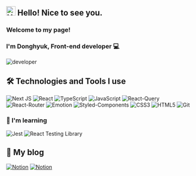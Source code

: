 <h2><img alt="Hello" src="https://user-images.githubusercontent.com/91944649/167241515-2f3d6610-255d-4e49-89d0-5bcee48859a9.gif" width="25" height="25"> Hello! Nice to see you. </h2>


<h3>Welcome to my page!</h3>
<h3>I'm Donghyuk, Front-end developer 💻</h3>

<img alt="developer" src="https://noticon-static.tammolo.com/dgggcrkxq/image/upload/v1646919223/noticon/yv2679vxi8vusyvngyyv.png" />
  
  
<h2>🛠 Technologies and Tools I use</h2>

![Next JS](https://img.shields.io/badge/Next-black?style=for-the-badge&logo=next.js&logoColor=white)
![React](https://img.shields.io/badge/React-20232A?style=for-the-badge&logo=react&logoColor=61DAFB)
![TypeScript](https://img.shields.io/badge/TypeScript-007ACC?style=for-the-badge&logo=typescript&logoColor=white)
![JavaScript](https://img.shields.io/badge/JavaScript-F7DF1E?style=for-the-badge&logo=javascript&logoColor=black)
![React-Query](https://img.shields.io/badge/react--query-FF4054?style=for-the-badge&logo=react-query&logoColor=white)
![React-Router](https://img.shields.io/badge/React_Router-CA4245?style=for-the-badge&logo=react-router&logoColor=white)
![Emotion](https://img.shields.io/badge/emotion-D36AC2?style=for-the-badge&logo=emotion&logoColor=white)
![Styled-Components](https://img.shields.io/badge/styled--components-DB7093?style=for-the-badge&logo=styled-components&logoColor=white)
![CSS3](https://img.shields.io/badge/CSS3-1572B6?style=for-the-badge&logo=css3&logoColor=white)
![HTML5](https://img.shields.io/badge/HTML5-E34F26?style=for-the-badge&logo=html5&logoColor=white)
![Git](	https://img.shields.io/badge/GIT-E44C30?style=for-the-badge&logo=git&logoColor=white)
</br>
<h3>📖 I'm learning</h3>
  
![Jest](https://img.shields.io/badge/Jest-323330?style=for-the-badge&logo=Jest&logoColor=white)
![React Testing Library](https://img.shields.io/badge/testing%20library-323330?style=for-the-badge&logo=testing-library&logoColor=red)

<h2>📔 My blog</h2>

<a href="https://www.notion.so/Doyu-01b5304c18ec49969140fe4021c768f1">![Notion](https://img.shields.io/badge/Notion-000000?style=for-the-badge&logo=notion&logoColor=white)</a>
<a href="https://doyu-blog.vercel.app/">![Notion](https://img.shields.io/badge/Blog-56b366?style=for-the-badge)</a>

<!--
**YUDONGHYUK/YUDONGHYUK** is a ✨ _special_ ✨ repository because its `README.md` (this file) appears on your GitHub profile.

Here are some ideas to get you started:

- 🔭 I’m currently working on ...
- 🌱 I’m currently learning ...
- 👯 I’m looking to collaborate on ...
- 🤔 I’m looking for help with ...
- 💬 Ask me about ...
- 📫 How to reach me: ...
- 😄 Pronouns: ...
- ⚡ Fun fact: ...
-->
